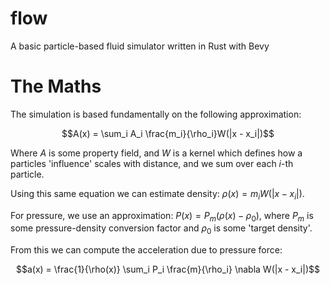 # flow
A basic particle-based fluid simulator written in Rust with Bevy

# The Maths
The simulation is based fundamentally on the following approximation:

$$A(x) = \sum_i A_i \frac{m_i}{\rho_i}W(|x - x_i|)$$

Where $A$ is some property field, and $W$ is a kernel which defines how a particles 'influence' scales with distance, and we sum over each $i$-th particle.

Using this same equation we can estimate density: $\rho(x) = m_i W(|x - x_i|)$.

For pressure, we use an approximation: $P(x) = P_m (\rho(x) - \rho_0)$, where $P_m$ is some pressure-density conversion factor and $\rho_0$ is some 'target density'.

From this we can compute the acceleration due to pressure force:

$$a(x) = \frac{1}{\rho(x)} \sum_i P_i \frac{m}{\rho_i} \nabla W(|x - x_i|)$$
